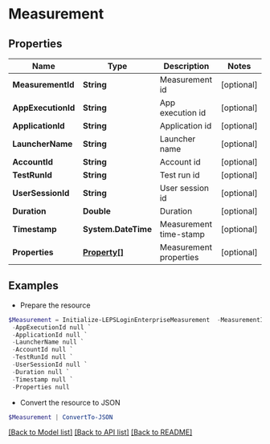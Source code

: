 # Measurement
## Properties

Name | Type | Description | Notes
------------ | ------------- | ------------- | -------------
**MeasurementId** | **String** | Measurement id | [optional] 
**AppExecutionId** | **String** | App execution id | [optional] 
**ApplicationId** | **String** | Application id | [optional] 
**LauncherName** | **String** | Launcher name | [optional] 
**AccountId** | **String** | Account id | [optional] 
**TestRunId** | **String** | Test run id | [optional] 
**UserSessionId** | **String** | User session id | [optional] 
**Duration** | **Double** | Duration | [optional] 
**Timestamp** | **System.DateTime** | Measurement time-stamp | [optional] 
**Properties** | [**Property[]**](Property.md) | Measurement properties | [optional] 

## Examples

- Prepare the resource
```powershell
$Measurement = Initialize-LEPSLoginEnterpriseMeasurement  -MeasurementId null `
 -AppExecutionId null `
 -ApplicationId null `
 -LauncherName null `
 -AccountId null `
 -TestRunId null `
 -UserSessionId null `
 -Duration null `
 -Timestamp null `
 -Properties null
```

- Convert the resource to JSON
```powershell
$Measurement | ConvertTo-JSON
```

[[Back to Model list]](../README.md#documentation-for-models) [[Back to API list]](../README.md#documentation-for-api-endpoints) [[Back to README]](../README.md)

